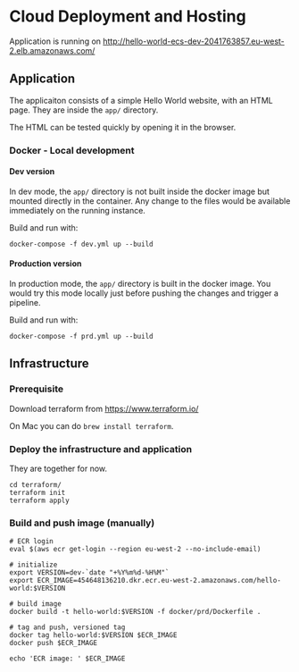 # Cloud Deployment and Hosting

Application is running on
http://hello-world-ecs-dev-2041763857.eu-west-2.elb.amazonaws.com/

## Application

The applicaiton consists of a simple Hello World website, with an HTML page. They are inside the `app/` directory.

The HTML can be tested quickly by opening it in the browser.

### Docker - Local development

#### Dev version

In dev mode, the `app/` directory is not built inside the docker image but mounted directly in the container.
Any change to the files would be available immediately on the running instance.

Build and run with:

```
docker-compose -f dev.yml up --build
```

#### Production version

In production mode, the `app/` directory is built in the docker image.
You would try this mode locally just before pushing the changes and trigger a pipeline.

Build and run with:

```
docker-compose -f prd.yml up --build
```

## Infrastructure

### Prerequisite

Download terraform from https://www.terraform.io/

On Mac you can do `brew install terraform`.

### Deploy the infrastructure and application

They are together for now.

```
cd terraform/
terraform init
terraform apply
```

### Build and push image (manually)

```
# ECR login
eval $(aws ecr get-login --region eu-west-2 --no-include-email)

# initialize
export VERSION=dev-`date "+%Y%m%d-%H%M"`
export ECR_IMAGE=454648136210.dkr.ecr.eu-west-2.amazonaws.com/hello-world:$VERSION

# build image
docker build -t hello-world:$VERSION -f docker/prd/Dockerfile .

# tag and push, versioned tag
docker tag hello-world:$VERSION $ECR_IMAGE
docker push $ECR_IMAGE

echo 'ECR image: ' $ECR_IMAGE
```

